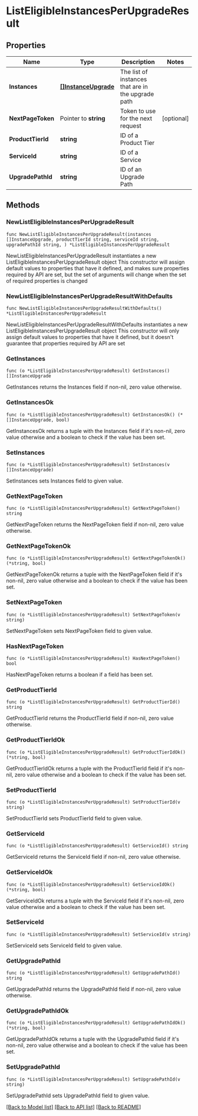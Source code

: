 # ListEligibleInstancesPerUpgradeResult

## Properties

Name | Type | Description | Notes
------------ | ------------- | ------------- | -------------
**Instances** | [**[]InstanceUpgrade**](InstanceUpgrade.md) | The list of instances that are in the upgrade path | 
**NextPageToken** | Pointer to **string** | Token to use for the next request | [optional] 
**ProductTierId** | **string** | ID of a Product Tier | 
**ServiceId** | **string** | ID of a Service | 
**UpgradePathId** | **string** | ID of an Upgrade Path | 

## Methods

### NewListEligibleInstancesPerUpgradeResult

`func NewListEligibleInstancesPerUpgradeResult(instances []InstanceUpgrade, productTierId string, serviceId string, upgradePathId string, ) *ListEligibleInstancesPerUpgradeResult`

NewListEligibleInstancesPerUpgradeResult instantiates a new ListEligibleInstancesPerUpgradeResult object
This constructor will assign default values to properties that have it defined,
and makes sure properties required by API are set, but the set of arguments
will change when the set of required properties is changed

### NewListEligibleInstancesPerUpgradeResultWithDefaults

`func NewListEligibleInstancesPerUpgradeResultWithDefaults() *ListEligibleInstancesPerUpgradeResult`

NewListEligibleInstancesPerUpgradeResultWithDefaults instantiates a new ListEligibleInstancesPerUpgradeResult object
This constructor will only assign default values to properties that have it defined,
but it doesn't guarantee that properties required by API are set

### GetInstances

`func (o *ListEligibleInstancesPerUpgradeResult) GetInstances() []InstanceUpgrade`

GetInstances returns the Instances field if non-nil, zero value otherwise.

### GetInstancesOk

`func (o *ListEligibleInstancesPerUpgradeResult) GetInstancesOk() (*[]InstanceUpgrade, bool)`

GetInstancesOk returns a tuple with the Instances field if it's non-nil, zero value otherwise
and a boolean to check if the value has been set.

### SetInstances

`func (o *ListEligibleInstancesPerUpgradeResult) SetInstances(v []InstanceUpgrade)`

SetInstances sets Instances field to given value.


### GetNextPageToken

`func (o *ListEligibleInstancesPerUpgradeResult) GetNextPageToken() string`

GetNextPageToken returns the NextPageToken field if non-nil, zero value otherwise.

### GetNextPageTokenOk

`func (o *ListEligibleInstancesPerUpgradeResult) GetNextPageTokenOk() (*string, bool)`

GetNextPageTokenOk returns a tuple with the NextPageToken field if it's non-nil, zero value otherwise
and a boolean to check if the value has been set.

### SetNextPageToken

`func (o *ListEligibleInstancesPerUpgradeResult) SetNextPageToken(v string)`

SetNextPageToken sets NextPageToken field to given value.

### HasNextPageToken

`func (o *ListEligibleInstancesPerUpgradeResult) HasNextPageToken() bool`

HasNextPageToken returns a boolean if a field has been set.

### GetProductTierId

`func (o *ListEligibleInstancesPerUpgradeResult) GetProductTierId() string`

GetProductTierId returns the ProductTierId field if non-nil, zero value otherwise.

### GetProductTierIdOk

`func (o *ListEligibleInstancesPerUpgradeResult) GetProductTierIdOk() (*string, bool)`

GetProductTierIdOk returns a tuple with the ProductTierId field if it's non-nil, zero value otherwise
and a boolean to check if the value has been set.

### SetProductTierId

`func (o *ListEligibleInstancesPerUpgradeResult) SetProductTierId(v string)`

SetProductTierId sets ProductTierId field to given value.


### GetServiceId

`func (o *ListEligibleInstancesPerUpgradeResult) GetServiceId() string`

GetServiceId returns the ServiceId field if non-nil, zero value otherwise.

### GetServiceIdOk

`func (o *ListEligibleInstancesPerUpgradeResult) GetServiceIdOk() (*string, bool)`

GetServiceIdOk returns a tuple with the ServiceId field if it's non-nil, zero value otherwise
and a boolean to check if the value has been set.

### SetServiceId

`func (o *ListEligibleInstancesPerUpgradeResult) SetServiceId(v string)`

SetServiceId sets ServiceId field to given value.


### GetUpgradePathId

`func (o *ListEligibleInstancesPerUpgradeResult) GetUpgradePathId() string`

GetUpgradePathId returns the UpgradePathId field if non-nil, zero value otherwise.

### GetUpgradePathIdOk

`func (o *ListEligibleInstancesPerUpgradeResult) GetUpgradePathIdOk() (*string, bool)`

GetUpgradePathIdOk returns a tuple with the UpgradePathId field if it's non-nil, zero value otherwise
and a boolean to check if the value has been set.

### SetUpgradePathId

`func (o *ListEligibleInstancesPerUpgradeResult) SetUpgradePathId(v string)`

SetUpgradePathId sets UpgradePathId field to given value.



[[Back to Model list]](../README.md#documentation-for-models) [[Back to API list]](../README.md#documentation-for-api-endpoints) [[Back to README]](../README.md)


